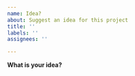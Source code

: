 ```yaml
---
name: Idea?
about: Suggest an idea for this project
title: ''
labels: ''
assignees: ''

---
```


**What is your idea?**

